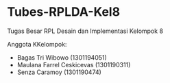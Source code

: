 # Tubes-RPLDA-Kel8
Tugas Besar RPL Desain dan Implementasi Kelompok 8

Anggota KKelompok:
- Bagas Tri Wibowo (1301194051)
- Maulana Farrel Ceskicevas (1301190311)
- Senza Caramoy (1301190474)
